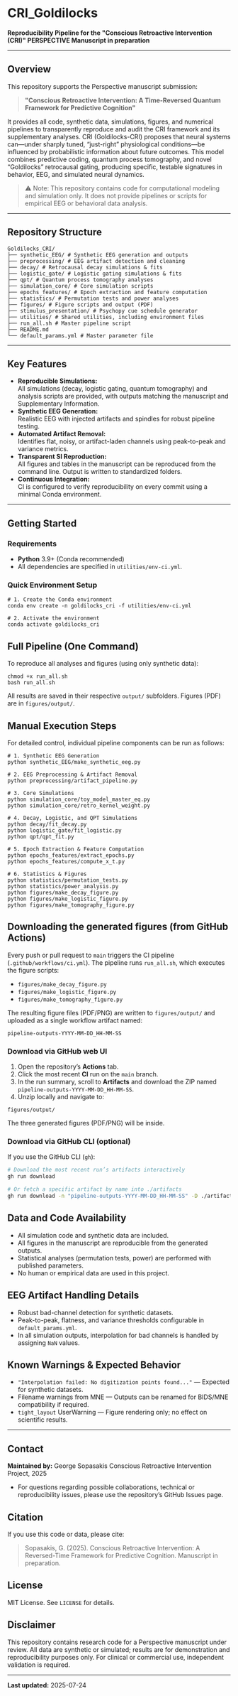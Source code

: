 # CRI_Goldilocks

**Reproducibility Pipeline for the "Conscious Retroactive Intervention (CRI)" PERSPECTIVE Manuscript in preparation**

---

## Overview

This repository supports the Perspective manuscript submission:
> **"Conscious Retroactive Intervention: A Time-Reversed Quantum Framework for Predictive Cognition"**

It provides all code, synthetic data, simulations, figures, and numerical pipelines to transparently reproduce and audit the CRI framework and its supplementary analyses.
CRI (Goldilocks-CRI) proposes that neural systems can—under sharply tuned, “just-right” physiological conditions—be influenced by probabilistic information about future outcomes. This model combines predictive coding, quantum process tomography, and novel “Goldilocks” retrocausal gating, producing specific, testable signatures in behavior, EEG, and simulated neural dynamics.

>⚠️ Note: This repository contains code for computational modeling and simulation only. It does not provide pipelines or scripts for empirical EEG or behavioral data analysis.

---

## Repository Structure

```text
Goldilocks_CRI/
├── synthetic_EEG/ # Synthetic EEG generation and outputs
├── preprocessing/ # EEG artifact detection and cleaning
├── decay/ # Retrocausal decay simulations & fits
├── logistic_gate/ # Logistic gating simulations & fits
├── qpt/ # Quantum process tomography analyses
├── simulation_core/ # Core simulation scripts
├── epochs_features/ # Epoch extraction and feature computation
├── statistics/ # Permutation tests and power analyses
├── figures/ # Figure scripts and output (PDF)
├── stimulus_presentation/ # Psychopy cue schedule generator
├── utilities/ # Shared utilities, including environment files
├── run_all.sh # Master pipeline script
├── README.md
└── default_params.yml # Master parameter file

```

---

## Key Features

- **Reproducible Simulations:**  
  All simulations (decay, logistic gating, quantum tomography) and analysis scripts are provided, with outputs matching the manuscript and Supplementary Information.
- **Synthetic EEG Generation:**  
  Realistic EEG with injected artifacts and spindles for robust pipeline testing.
- **Automated Artifact Removal:**  
  Identifies flat, noisy, or artifact-laden channels using peak-to-peak and variance metrics.
- **Transparent SI Reproduction:**  
  All figures and tables in the manuscript can be reproduced from the command line. Output is written to standardized folders.
- **Continuous Integration:**  
  CI is configured to verify reproducibility on every commit using a minimal Conda environment.

---

## Getting Started

### Requirements

- **Python** 3.9+ (Conda recommended)
- All dependencies are specified in `utilities/env-ci.yml`.

### Quick Environment Setup

```text
# 1. Create the Conda environment
conda env create -n goldilocks_cri -f utilities/env-ci.yml

# 2. Activate the environment
conda activate goldilocks_cri
```

## Full Pipeline (One Command)
To reproduce all analyses and figures (using only synthetic data):
```text
chmod +x run_all.sh
bash run_all.sh
```
All results are saved in their respective `output/` subfolders. Figures (PDF) are in `figures/output/`.

## Manual Execution Steps
For detailed control, individual pipeline components can be run as follows:
```text
# 1. Synthetic EEG Generation
python synthetic_EEG/make_synthetic_eeg.py

# 2. EEG Preprocessing & Artifact Removal
python preprocessing/artifact_pipeline.py

# 3. Core Simulations
python simulation_core/toy_model_master_eq.py
python simulation_core/retro_kernel_weight.py

# 4. Decay, Logistic, and QPT Simulations
python decay/fit_decay.py
python logistic_gate/fit_logistic.py
python qpt/qpt_fit.py

# 5. Epoch Extraction & Feature Computation
python epochs_features/extract_epochs.py
python epochs_features/compute_x_t.py

# 6. Statistics & Figures
python statistics/permutation_tests.py
python statistics/power_analysis.py
python figures/make_decay_figure.py
python figures/make_logistic_figure.py
python figures/make_tomography_figure.py

```

## Downloading the generated figures (from GitHub Actions)

Every push or pull request to `main` triggers the CI pipeline (`.github/workflows/ci.yml`). The pipeline runs `run_all.sh`, which executes the figure scripts:

- `figures/make_decay_figure.py`
- `figures/make_logistic_figure.py`
- `figures/make_tomography_figure.py`

The resulting figure files (PDF/PNG) are written to `figures/output/` and uploaded as a single workflow artifact named:
```text
pipeline-outputs-YYYY-MM-DD_HH-MM-SS
```

### Download via GitHub web UI
1. Open the repository’s **Actions** tab.
2. Click the most recent **CI** run on the `main` branch.
3. In the run summary, scroll to **Artifacts** and download the ZIP named `pipeline-outputs-YYYY-MM-DD_HH-MM-SS`.
4. Unzip locally and navigate to:

```text
figures/output/
```
The three generated figures (PDF/PNG) will be inside.

### Download via GitHub CLI (optional)
If you use the GitHub CLI (`gh`):

```bash
# Download the most recent run’s artifacts interactively
gh run download

# Or fetch a specific artifact by name into ./artifacts
gh run download -n "pipeline-outputs-YYYY-MM-DD_HH-MM-SS" -D ./artifacts
```

## Data and Code Availability
- All simulation code and synthetic data are included.
- All figures in the manuscript are reproducible from the generated outputs.
- Statistical analyses (permutation tests, power) are performed with published parameters.
- No human or empirical data are used in this project.

## EEG Artifact Handling Details
- Robust bad-channel detection for synthetic datasets.
- Peak-to-peak, flatness, and variance thresholds configurable in `default_params.yml`.
- In all simulation outputs, interpolation for bad channels is handled by assigning `NaN` values.

## Known Warnings & Expected Behavior
- `"Interpolation failed: No digitization points found..."` — Expected for synthetic datasets.
- Filename warnings from MNE — Outputs can be renamed for BIDS/MNE compatibility if required.
- `tight_layout` UserWarning — Figure rendering only; no effect on scientific results.

---

## Contact

**Maintained by:** George Sopasakis
Conscious Retroactive Intervention Project, 2025
- For questions regarding possible collaborations, technical or reproducibility issues, please use the repository’s GitHub Issues page.


## Citation

If you use this code or data, please cite:
> Sopasakis, G. (2025). Conscious Retroactive Intervention: A Reversed-Time Framework for Predictive Cognition. Manuscript in preparation.


## License

MIT License. See `LICENSE` for details.


## Disclaimer

This repository contains research code for a Perspective manuscript under review. All data are synthetic or simulated; results are for demonstration and reproducibility purposes only. For clinical or commercial use, independent validation is required.

---
**Last updated:** 2025-07-24


